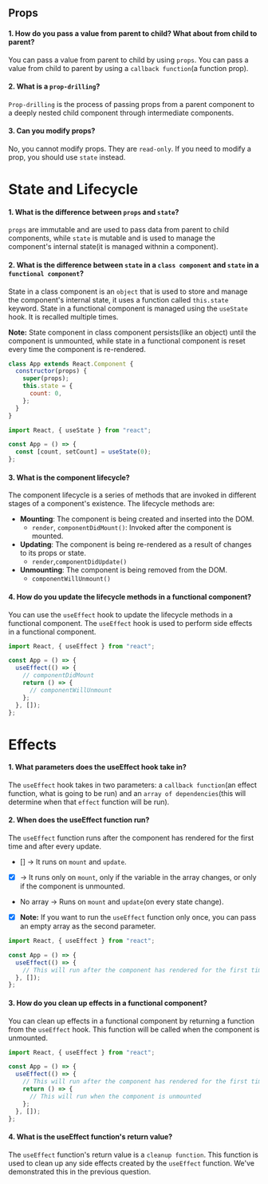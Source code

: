 ## Props

#### 1. How do you pass a value from parent to child? What about from child to parent?

You can pass a value from parent to child by using `props`. You can pass a value from child to parent by using a `callback function`(a function prop).

#### 2. What is a `prop-drilling`?

`Prop-drilling` is the process of passing props from a parent component to a deeply nested child component through intermediate components.

#### 3. Can you modify props?

No, you cannot modify props. They are `read-only`. If you need to modify a prop, you should use `state` instead.

# State and Lifecycle

#### 1. What is the difference between `props` and `state`?

`props` are immutable and are used to pass data from parent to child components, while `state` is mutable and is used to manage the component's internal state(it is managed withnin a component).

#### 2. What is the difference between `state` in a `class component` and `state` in a `functional component`?

State in a class component is an `object` that is used to store and manage the component's internal state, it uses a function called `this.state` keyword. State in a functional component is managed using the `useState` hook. It is recalled multiple times.

**Note:** State component in class component persists(like an object) until the component is unmounted, while state in a functional component is reset every time the component is re-rendered.

```javascript
class App extends React.Component {
  constructor(props) {
    super(props);
    this.state = {
      count: 0,
    };
  }
}
```

```javascript
import React, { useState } from "react";

const App = () => {
  const [count, setCount] = useState(0);
};
```

#### 3. What is the component lifecycle?

The component lifecycle is a series of methods that are invoked in different stages of a component's existence. The lifecycle methods are:

- **Mounting**: The component is being created and inserted into the DOM.
  - `render`, `componentDidMount()`: Invoked after the component is mounted.
- **Updating**: The component is being re-rendered as a result of changes to its props or state.
  - `render`,`componentDidUpdate()`
- **Unmounting**: The component is being removed from the DOM.
  - `componentWillUnmount()`

#### 4. How do you update the lifecycle methods in a functional component?

You can use the `useEffect` hook to update the lifecycle methods in a functional component. The `useEffect` hook is used to perform side effects in a functional component.

```javascript
import React, { useEffect } from "react";

const App = () => {
  useEffect(() => {
    // componentDidMount
    return () => {
      // componentWillUnmount
    };
  }, []);
};
```

# Effects

#### 1. What parameters does the useEffect hook take in?

The `useEffect` hook takes in two parameters: a `callback function`(an effect function, what is going to be run) and an `array of dependencies`(this will determine when that `effect` function will be run).

#### 2. When does the useEffect function run?

The `useEffect` function runs after the component has rendered for the first time and after every update.

- [] -> It runs on `mount` and `update`.
- [x] -> It runs only on `mount`, only if the variable in the array changes, or only if the component is unmounted.
- No array -> Runs on `mount` and `update`(on every state change).

- [x] **Note:** If you want to run the `useEffect` function only once, you can pass an empty array as the second parameter.

```javascript
import React, { useEffect } from "react";

const App = () => {
  useEffect(() => {
    // This will run after the component has rendered for the first time
  }, []);
};
```

#### 3. How do you clean up effects in a functional component?

You can clean up effects in a functional component by returning a function from the `useEffect` hook. This function will be called when the component is unmounted.

```javascript
import React, { useEffect } from "react";

const App = () => {
  useEffect(() => {
    // This will run after the component has rendered for the first time
    return () => {
      // This will run when the component is unmounted
    };
  }, []);
};
```

#### 4. What is the useEffect function's return value?

The `useEffect` function's return value is a `cleanup function`. This function is used to clean up any side effects created by the `useEffect` function.
We've demonstrated this in the previous question.